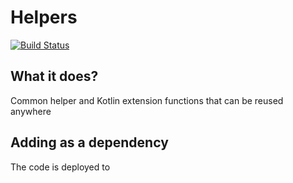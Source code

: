 # Helpers

[![Build Status](https://travis-ci.com/mycordaapp/helpers.svg?branch=master)](https://travis-ci.com/mycordaapp/helpers)

## What it does?

Common helper and Kotlin extension functions that can be reused anywhere 

## Adding as a dependency 

The code is deployed to 